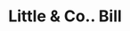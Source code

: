 ---
doi: 10.7916/D8N3185W
date_other: '1880'
date_other_textual: 1880-1889
form: printed ephemera
genre:
- Invoices
name:
- Little & Co.
object_in_context_url: https://biggert.cul.columbia.edu/items/view/ave_biggert_01928
subject_hierarchical_geographic:
- Troy, New York, United States
subject_name:
- Little & Co.
title: Little & Co.. Bill
sort_title: Little & Co.. Bill
call_number: ave_biggert_01928
coordinates:
- 42.73166666666667,-73.69250000000001
pid: ave_biggert_01928
identifiers: ave_biggert_01928
thumbnail: https://derivativo-3.library.columbia.edu/iiif/2/ldpd:490590/full/!256,256/0/native.jpg
permalink: "/items/ave_biggert_01928/"
layout: iiif-image-page
---